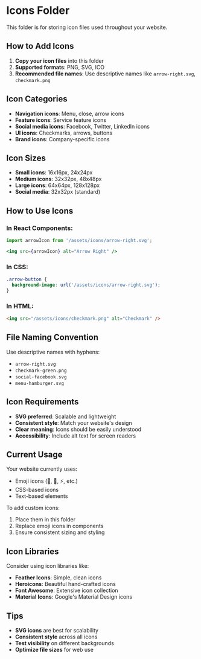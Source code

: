# Icons Folder

This folder is for storing icon files used throughout your website.

## How to Add Icons

1. **Copy your icon files** into this folder
2. **Supported formats**: PNG, SVG, ICO
3. **Recommended file names**: Use descriptive names like `arrow-right.svg`, `checkmark.png`

## Icon Categories

- **Navigation icons**: Menu, close, arrow icons
- **Feature icons**: Service feature icons
- **Social media icons**: Facebook, Twitter, LinkedIn icons
- **UI icons**: Checkmarks, arrows, buttons
- **Brand icons**: Company-specific icons

## Icon Sizes

- **Small icons**: 16x16px, 24x24px
- **Medium icons**: 32x32px, 48x48px
- **Large icons**: 64x64px, 128x128px
- **Social media**: 32x32px (standard)

## How to Use Icons

### In React Components:
```jsx
import arrowIcon from '/assets/icons/arrow-right.svg';

<img src={arrowIcon} alt="Arrow Right" />
```

### In CSS:
```css
.arrow-button {
  background-image: url('/assets/icons/arrow-right.svg');
}
```

### In HTML:
```html
<img src="/assets/icons/checkmark.png" alt="Checkmark" />
```

## File Naming Convention

Use descriptive names with hyphens:
- `arrow-right.svg`
- `checkmark-green.png`
- `social-facebook.svg`
- `menu-hamburger.svg`

## Icon Requirements

- **SVG preferred**: Scalable and lightweight
- **Consistent style**: Match your website's design
- **Clear meaning**: Icons should be easily understood
- **Accessibility**: Include alt text for screen readers

## Current Usage

Your website currently uses:
- Emoji icons (🎨, 🤖, ⚡, etc.)
- CSS-based icons
- Text-based elements

To add custom icons:
1. Place them in this folder
2. Replace emoji icons in components
3. Ensure consistent sizing and styling

## Icon Libraries

Consider using icon libraries like:
- **Feather Icons**: Simple, clean icons
- **Heroicons**: Beautiful hand-crafted icons
- **Font Awesome**: Extensive icon collection
- **Material Icons**: Google's Material Design icons

## Tips

- **SVG icons** are best for scalability
- **Consistent style** across all icons
- **Test visibility** on different backgrounds
- **Optimize file sizes** for web use
